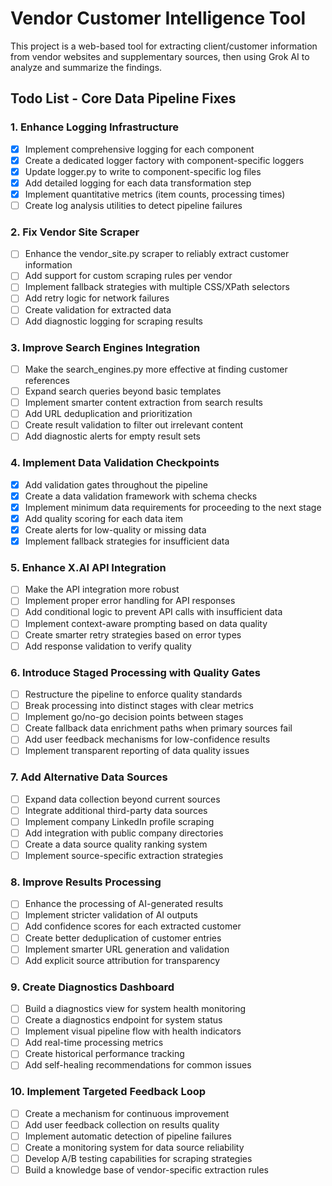 # Vendor Customer Intelligence Tool

This project is a web-based tool for extracting client/customer information from vendor websites and supplementary sources, then using Grok AI to analyze and summarize the findings.

## Todo List - Core Data Pipeline Fixes

### 1. Enhance Logging Infrastructure
- [x] Implement comprehensive logging for each component
- [x] Create a dedicated logger factory with component-specific loggers
- [x] Update logger.py to write to component-specific log files
- [x] Add detailed logging for each data transformation step
- [x] Implement quantitative metrics (item counts, processing times)
- [ ] Create log analysis utilities to detect pipeline failures

### 2. Fix Vendor Site Scraper
- [ ] Enhance the vendor_site.py scraper to reliably extract customer information
- [ ] Add support for custom scraping rules per vendor
- [ ] Implement fallback strategies with multiple CSS/XPath selectors
- [ ] Add retry logic for network failures
- [ ] Create validation for extracted data
- [ ] Add diagnostic logging for scraping results

### 3. Improve Search Engines Integration
- [ ] Make the search_engines.py more effective at finding customer references
- [ ] Expand search queries beyond basic templates
- [ ] Implement smarter content extraction from search results
- [ ] Add URL deduplication and prioritization
- [ ] Create result validation to filter out irrelevant content
- [ ] Add diagnostic alerts for empty result sets

### 4. Implement Data Validation Checkpoints
- [x] Add validation gates throughout the pipeline
- [x] Create a data validation framework with schema checks
- [x] Implement minimum data requirements for proceeding to the next stage
- [x] Add quality scoring for each data item
- [x] Create alerts for low-quality or missing data
- [x] Implement fallback strategies for insufficient data

### 5. Enhance X.AI API Integration
- [ ] Make the API integration more robust
- [ ] Implement proper error handling for API responses
- [ ] Add conditional logic to prevent API calls with insufficient data
- [ ] Implement context-aware prompting based on data quality
- [ ] Create smarter retry strategies based on error types
- [ ] Add response validation to verify quality

### 6. Introduce Staged Processing with Quality Gates
- [ ] Restructure the pipeline to enforce quality standards
- [ ] Break processing into distinct stages with clear metrics
- [ ] Implement go/no-go decision points between stages
- [ ] Create fallback data enrichment paths when primary sources fail
- [ ] Add user feedback mechanisms for low-confidence results
- [ ] Implement transparent reporting of data quality issues

### 7. Add Alternative Data Sources
- [ ] Expand data collection beyond current sources
- [ ] Integrate additional third-party data sources
- [ ] Implement company LinkedIn profile scraping
- [ ] Add integration with public company directories
- [ ] Create a data source quality ranking system
- [ ] Implement source-specific extraction strategies

### 8. Improve Results Processing
- [ ] Enhance the processing of AI-generated results
- [ ] Implement stricter validation of AI outputs
- [ ] Add confidence scores for each extracted customer
- [ ] Create better deduplication of customer entries
- [ ] Implement smarter URL generation and validation
- [ ] Add explicit source attribution for transparency

### 9. Create Diagnostics Dashboard
- [ ] Build a diagnostics view for system health monitoring
- [ ] Create a diagnostics endpoint for system status
- [ ] Implement visual pipeline flow with health indicators
- [ ] Add real-time processing metrics 
- [ ] Create historical performance tracking
- [ ] Add self-healing recommendations for common issues

### 10. Implement Targeted Feedback Loop
- [ ] Create a mechanism for continuous improvement
- [ ] Add user feedback collection on results quality
- [ ] Implement automatic detection of pipeline failures
- [ ] Create a monitoring system for data source reliability
- [ ] Develop A/B testing capabilities for scraping strategies
- [ ] Build a knowledge base of vendor-specific extraction rules
